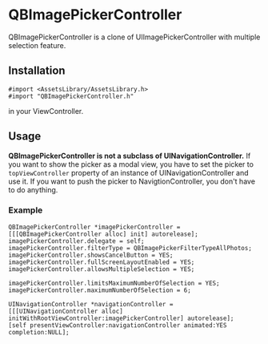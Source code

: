 # QBImagePickerController
QBImagePickerController is a clone of UIImagePickerController with multiple selection feature.

## Installation
	#import <AssetsLibrary/AssetsLibrary.h>
	#import "QBImagePickerController.h"
in your ViewController.

## Usage
__QBImagePickerController is not a subclass of UINavigationController.__
If you want to show the picker as a modal view, you have to set the picker to `topViewController` property of an instance of UINavigationController and use it.
If you want to push the picker to NavigtionController, you don't have to do anything.

### Example
	QBImagePickerController *imagePickerController = [[[QBImagePickerController alloc] init] autorelease];
	imagePickerController.delegate = self;
	imagePickerController.filterType = QBImagePickerFilterTypeAllPhotos;
	imagePickerController.showsCancelButton = YES;
	imagePickerController.fullScreenLayoutEnabled = YES;
	imagePickerController.allowsMultipleSelection = YES;

	imagePickerController.limitsMaximumNumberOfSelection = YES;
	imagePickerController.maximumNumberOfSelection = 6;

	UINavigationController *navigationController = [[[UINavigationController alloc] initWithRootViewController:imagePickerController] autorelease];
	[self presentViewController:navigationController animated:YES completion:NULL];

